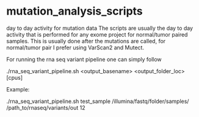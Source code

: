 # mutation_analysis_scripts
day to day activity for mutation data
The scripts are usually the day to day activity that is performed for any exome project for normal/tumor paired samples.
This is usually done after the mutations are called, for normal/tumor pair I prefer using VarScan2 and Mutect.

For running the rna seq variant pipeline one can simply follow 

./rna_seq_variant_pipeline.sh  <output_basename> <fastq folder> <output_folder_loc> [cpus]

Example:

./rna_seq_variant_pipeline.sh  test_sample /illumina/fastq/folder/samples/ /path_to/rnaseq/variants/out 12
